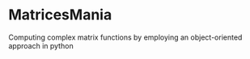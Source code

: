 # MatricesMania
Computing complex matrix functions by employing an object-oriented approach in python
